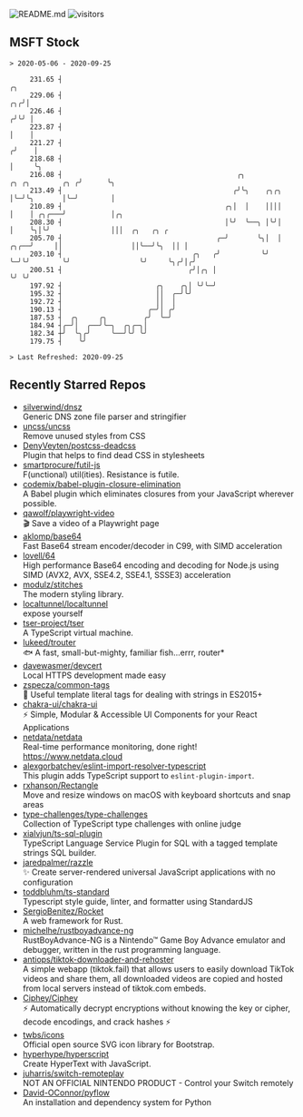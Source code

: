 ![README.md](https://github.com/Gerhut/Gerhut/workflows/README.md/badge.svg)
![visitors](https://visitors.vercel.app/Gerhut/Gerhut?token=8cf69d1f6813d272ef062726b6070c9be4ff72038cfe5a7ded7384a8da65d866)

## MSFT Stock

```
> 2020-05-06 - 2020-09-25

     231.65 ┤                                                                                  ╭╮                
     229.06 ┤                                                                               ╭╮╭╯│                
     226.46 ┤                                                                              ╭╯╰╯ │                
     223.87 ┤                                                                              │    │                
     221.27 ┤                                                                             ╭╯    │                
     218.68 ┤                                                                             │     ╰╮               
     216.08 ┤                                           ╭╮               ╭╮ ╭╮        ╭╮ ╭╯      ╰╮              
     213.49 ┤                                          ╭╯╰╮    ╭╮╭╮      │╰─╯╰╮       │╰─╯        │              
     210.89 ┤                                        ╭╮│  │    ││││      │    │ ╭╮╭───╯           │╭╮            
     208.30 ┤                                        │╰╯  ╰──╮ │╰╯│      │    ╰╮│╰╯               │││  ╭╮   ╭╮ ╭ 
     205.70 ┤                                      ╭─╯       ╰╮│  │ ╭╮╭──╯     ││                 ││╰──╯╰╮  ││ │ 
     203.10 ┤                                ╭╮   ╭╯          ╰╯  ╰─╯╰╯        ╰╯                 ╰╯     ╰╮╭╯│╭╯ 
     200.51 ┤                               ╭╯│╭╮ │                                                       ╰╯ ╰╯  
     197.92 ┤                       ╭╮    ╭╮│ ╰╯╰─╯                                                              
     195.32 ┤                       ││  ╭─╯╰╯                                                                    
     192.72 ┤                       ││  │                                                                        
     190.13 ┤                     ╭─╯│ ╭╯                                                                        
     187.53 ┤  ╭╮     ╭╮         ╭╯  ╰─╯                                                                         
     184.94 ┤╭─╯│  ╭──╯╰─╮  ╭╮╭─╮│                                                                               
     182.34 ┼╯  ╰╮╭╯     ╰──╯╰╯ ╰╯                                                                               
     179.75 ┤    ╰╯                                                                                              

> Last Refreshed: 2020-09-25
```

## Recently Starred Repos

- [silverwind/dnsz](https://github.com/silverwind/dnsz)  
  Generic DNS zone file parser and stringifier
- [uncss/uncss](https://github.com/uncss/uncss)  
  Remove unused styles from CSS
- [DenyVeyten/postcss-deadcss](https://github.com/DenyVeyten/postcss-deadcss)  
  Plugin that helps to find dead CSS in stylesheets
- [smartprocure/futil-js](https://github.com/smartprocure/futil-js)  
  F(unctional) util(ities). Resistance is futile.
- [codemix/babel-plugin-closure-elimination](https://github.com/codemix/babel-plugin-closure-elimination)  
  A Babel plugin which eliminates closures from your JavaScript wherever possible.
- [qawolf/playwright-video](https://github.com/qawolf/playwright-video)  
  🎬 Save a video of a Playwright page
- [aklomp/base64](https://github.com/aklomp/base64)  
  Fast Base64 stream encoder/decoder in C99, with SIMD acceleration
- [lovell/64](https://github.com/lovell/64)  
  High performance Base64 encoding and decoding for Node.js using SIMD (AVX2, AVX, SSE4.2, SSE4.1, SSSE3) acceleration
- [modulz/stitches](https://github.com/modulz/stitches)  
  The modern styling library.
- [localtunnel/localtunnel](https://github.com/localtunnel/localtunnel)  
  expose yourself
- [tser-project/tser](https://github.com/tser-project/tser)  
  A TypeScript virtual machine.
- [lukeed/trouter](https://github.com/lukeed/trouter)  
  :fish: A fast, small-but-mighty, familiar fish...errr, router*
- [davewasmer/devcert](https://github.com/davewasmer/devcert)  
  Local HTTPS development made easy
- [zspecza/common-tags](https://github.com/zspecza/common-tags)  
  🔖 Useful template literal tags for dealing with strings in ES2015+
- [chakra-ui/chakra-ui](https://github.com/chakra-ui/chakra-ui)  
  ⚡️ Simple, Modular & Accessible UI Components for your React Applications
- [netdata/netdata](https://github.com/netdata/netdata)  
  Real-time performance monitoring, done right! https://www.netdata.cloud
- [alexgorbatchev/eslint-import-resolver-typescript](https://github.com/alexgorbatchev/eslint-import-resolver-typescript)  
  This plugin adds TypeScript support to `eslint-plugin-import`.
- [rxhanson/Rectangle](https://github.com/rxhanson/Rectangle)  
  Move and resize windows on macOS with keyboard shortcuts and snap areas
- [type-challenges/type-challenges](https://github.com/type-challenges/type-challenges)  
  Collection of TypeScript type challenges with online judge
- [xialvjun/ts-sql-plugin](https://github.com/xialvjun/ts-sql-plugin)  
  TypeScript Language Service Plugin for SQL with a tagged template strings SQL builder.
- [jaredpalmer/razzle](https://github.com/jaredpalmer/razzle)  
  ✨ Create server-rendered universal JavaScript applications with no configuration
- [toddbluhm/ts-standard](https://github.com/toddbluhm/ts-standard)  
  Typescript style guide, linter, and formatter using StandardJS
- [SergioBenitez/Rocket](https://github.com/SergioBenitez/Rocket)  
  A web framework for Rust.
- [michelhe/rustboyadvance-ng](https://github.com/michelhe/rustboyadvance-ng)  
  RustBoyAdvance-NG is a Nintendo™ Game Boy Advance emulator and debugger, written in the rust programming language.
- [antiops/tiktok-downloader-and-rehoster](https://github.com/antiops/tiktok-downloader-and-rehoster)  
  A simple webapp (tiktok.fail) that allows users to easily download TikTok videos and share them, all downloaded videos are copied and hosted from local servers instead of tiktok.com embeds.
- [Ciphey/Ciphey](https://github.com/Ciphey/Ciphey)  
  ⚡ Automatically decrypt encryptions without knowing the key or cipher, decode encodings, and crack hashes ⚡
- [twbs/icons](https://github.com/twbs/icons)  
  Official open source SVG icon library for Bootstrap.
- [hyperhype/hyperscript](https://github.com/hyperhype/hyperscript)  
  Create HyperText with JavaScript.
- [juharris/switch-remoteplay](https://github.com/juharris/switch-remoteplay)  
  NOT AN OFFICIAL NINTENDO PRODUCT - Control your Switch remotely
- [David-OConnor/pyflow](https://github.com/David-OConnor/pyflow)  
  An installation and dependency system for Python
